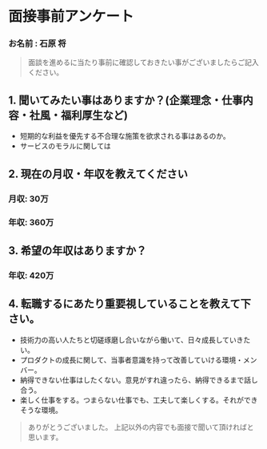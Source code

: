 # 面接事前アンケート

### お名前 : 石原 将

> 面談を進めるに当たり事前に確認しておきたい事がございましたらご記入ください。

## 1. 聞いてみたい事はありますか？(企業理念・仕事内容・社風・福利厚生など)
- 短期的な利益を優先する不合理な施策を欲求される事はあるのか。
- サービスのモラルに関しては

## 2. 現在の月収・年収を教えてください

### 月収: 30万
### 年収: 360万

## 3. 希望の年収はありますか？
### 年収: 420万

## 4. 転職するにあたり重要視していることを教えて下さい。
- 技術力の高い人たちと切磋琢磨し合いながら働いて、日々成長していきたい。
- プロダクトの成長に関して、当事者意識を持って改善していける環境・メンバー。
- 納得できない仕事はしたくない。意見がすれ違ったら、納得できるまで話し合う。
- 楽しく仕事をする。つまらない仕事でも、工夫して楽しくする。それができそうな環境。

>ありがとうございました。
>上記以外の内容でも面接で聞いて頂ければと思います。
